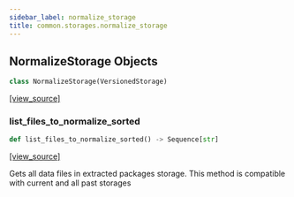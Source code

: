```yaml
---
sidebar_label: normalize_storage
title: common.storages.normalize_storage
---
```


## NormalizeStorage Objects

```python
class NormalizeStorage(VersionedStorage)
```

[[view_source]](https://github.com/dlt-hub/dlt/blob/e9c9ecfa8a644fdb516dd74aabca3bf75bafb154/dlt/common/storages/normalize_storage.py#L18)

### list\_files\_to\_normalize\_sorted

```python
def list_files_to_normalize_sorted() -> Sequence[str]
```

[[view_source]](https://github.com/dlt-hub/dlt/blob/e9c9ecfa8a644fdb516dd74aabca3bf75bafb154/dlt/common/storages/normalize_storage.py#L44)

Gets all data files in extracted packages storage. This method is compatible with current and all past storages

